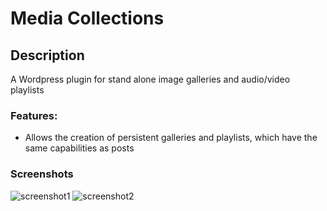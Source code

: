 # Media Collections

## Description
A Wordpress plugin for stand alone image galleries and audio/video playlists

### Features:
- Allows the creation of persistent galleries and playlists, which have the same capabilities as posts

### Screenshots
![screenshot1](https://raw.githubusercontent.com/funkedgeek/media-collections/master/screenshot1.jpg)
![screenshot2](https://raw.githubusercontent.com/funkedgeek/media-collections/master/screenshot2.jpg)

